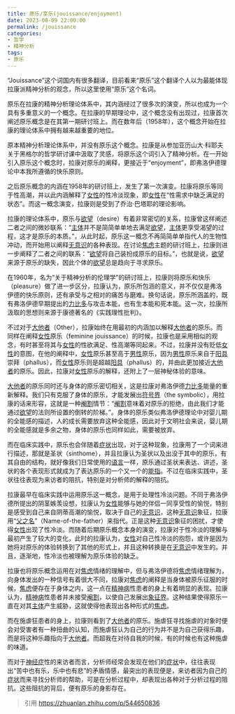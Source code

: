 ```yaml
---
title: 原乐/享乐(jouissance/enjoyment)
date: 2023-08-09 22:00:00
permalink: /jouissance
categories:
- 哲学
- 精神分析
tags:
- 原乐
---
```


“Jouissance”这个词国内有很多翻译，目前看来“原乐”这个翻译个人以为最能体现拉康派精神分析的观念，所以这里使用“原乐”这个名词。

原乐在拉康的精神分析理论体系中，其内涵经过了很多次的演变，所以也成为一个具有多重意义的一个概念。在拉康的早期理论中，这个概念没有出现过，拉康首次阐述原乐概念是在其第一期研讨班上。而在数年后（1958年），这个概念开始在拉康的理论体系中拥有越来越重要的地位。

原本精神分析理论体系中，并没有原乐这个概念。拉康是从参加亚历山大·科耶夫关于黑格尔的哲学研讨课中汲取了灵感，将原乐这个词引入了精神分析。在一开始引入原乐这个概念时，拉康对原乐的阐释，更接近于“enjoyment”，即弗洛伊德理论中本我所遵循的快乐原则。

之后原乐概念的内涵在1958年的研讨班上，发生了第一次演变。拉康将原乐等同于性高潮，并以此内涵解释了[女性](/women)的性冷淡现象，即[女性](/women)在“性需求中缺乏满足的状态”。而这一概念演变，拉康则是受到了乔治·巴塔耶的理论影响。

拉康的理论体系中，原乐与[欲望](/disire)（desire）有着非常密切的关系，拉康曾这样阐述二者之间的微妙联系：“[主体](/subject)并不是简简单单地去满足[欲望](/disire)，[主体](/subject)更享受渴望的过程，这才是原乐的本质。”，从此时起，原乐这一概念不再简简单单指代人的生物性冲动，而开始用以阐释[无意识](/unconscious)的各种表现。在讨论[焦虑](/anxiety)主题的研讨班上，拉康则进一步阐释了二者之间的联系：“[欲望](/disire)将自己装扮成原乐的目标。”，也就是说，[欲望](/disire)来源于原乐的缺失，因此个体的[欲望](/disire)总是趋向于寻求原乐。

在1960年，名为“关于精神分析的伦理学”的研讨班上，拉康则将原乐和快乐（pleasure）做了进一步区分，拉康认为，原乐所包涵的意义，并不仅仅是弗洛伊德的快乐原则，还有承受与之相对的痛苦与磨难。换句话说，原乐所涵盖的，既有弗洛伊德早期提出的[力比多](/libido)与攻击本能，也有生本能和死本能。这一次，拉康所汲取的思想则来源于康德著名的《实践理性批判》。

不过对于[大他者](/Other)（Other），拉康始终在用最初的内涵加以解释[大他者](/Other)的原乐。而同样在阐释[女性](/women)原乐（feminine jouissance）的时候，拉康也是采用相似的观念，有时甚至将其与[女性](/women)的性欲满足、性高潮等同起来。不过，拉康并没有贬低[女性](/women)的意图，在他的阐释中，[女性](/women)原乐甚至高于[男性](/man)原乐，因为[男性](/man)原乐来自于[阳具](/phallus)崇拜（phallus），而[女性](/women)原乐则是超越[阳具](/phallus)（phallus）的，并由此更加接近[大他者](/Other)的原乐。因此，拉康对[女性](/women)原乐的解释，还附上了一层神秘体验的意味。

[大他者](/Other)的原乐同时还与身体的原乐密切相关，这是拉康对弗洛伊德[力比多](/libido)能量的重新解释。我们只有克服了身体的原乐，才能发展出[符号界](/symbolic)（the symbolic），用拉康的话来形容，这就是一种[阉割](/castration)情节：“[阉割](/castration)意味着对原乐的拒绝，由此我们才能通过[欲望](/disire)的法则所设置的倒转的阶梯。”。身体的原乐类似弗洛伊德理论中对婴儿期的全能感的描述，人的成长需要放弃这种全能感，因此对于文明社会来说，婴儿期的全能感就是多余之物，身体的原乐也同样如此，需要被放弃。

而在临床实践中，原乐也会伴随着[症状](/symptom)出现，对于这种现象，拉康用了一个词来进行描述，那就是圣状（sinthome），并且拉康认为圣状以及出没于其中的原乐，有其自由的结构，就好像我们日常使用的[语言](/language)一样，原乐通过圣状来表达、讲述，圣状的各个表现形式就成为了表达原乐的一个又一个的[能指](/signifier)。不过在临床实践中，圣状往往表现为来访者的阻抗，特别是对分析师的解释的阻抗。

拉康最早在临床实践中运用原乐这一概念，是用于处理性冷淡问题。不同于弗洛伊德所提出的阴茎嫉羡设想，拉康认为[女性](/women)能够与她的伴侣一同享受性的愉悦，特别是感受到自己来自阴蒂高潮的愉悦，取决于自己的[无意识](/unconscious)，这种[无意识](/unconscious)象征，拉康用“[父之名](/name-of-the-father)”（Name-of-the-father）来指代。正是这种[无意识](/unconscious)象征的困扰，才使得[女性](/women)出现了性冷淡。而随着后期原乐概念本身的演变，拉康对于性冷淡的理解与最初产生了较大的变化，此时的拉康认为，[女性](/women)对自己性冷淡的抱怨，或许是因为她将对原乐的体验转换到了其他的形式上，并且这种转换是在[无意识](/unconscious)中发生的。并且，逐渐地，性冷淡也被理解为原乐体验的缺乏。

拉康也将原乐概念运用在对[焦虑](/anxiety)情绪的理解中，但与弗洛伊德将[焦虑](/anxiety)情绪理解为，向身体发出的一种信号有着很大不同，拉康对[焦虑](/anxiety)的阐释是当身体被原乐征服的时候，[焦虑](/anxiety)便存在于身体之内，这一点在[精神病](/psychosis)性患者的身上有着明显的表现。拉康认为，[精神病](/psychosis)性患者并未接受[阉割](/castration)，以使自己发展出[象征界](/symbolic)。这种结果使得原乐一直在对其[主体](/subject)产生威胁，这就使得他表现出各种形式的[焦虑](/anxiety)。

而在施虐狂患者的身上，拉康则看到了[大他者](/Other)的原乐。施虐狂寻找施虐的对象时便会对受害者有一种扭曲的认知，而施虐狂认为自己的行为并不是为自己获得乐趣，而是将这种乐趣指向于[大他者](/Other)。而超我在对待自我的时候，有的时候也有这种施虐的味道。

而对于[神经症](/neurosis)性的来访者而言，分析师经常会发现在他们的[症状](/symptom)中，往往表现出“苦中也有乐，乐中也有悲”的矛盾情感，最突出的表现便是，来访者因为自己的[症状](/symptom)而来寻找分析师的帮助，可是在分析过程中，却表现出各种对于分析过程的阻抗。这些阻抗的背后，便有原乐的身影存在。

> 引用 https://zhuanlan.zhihu.com/p/544650836